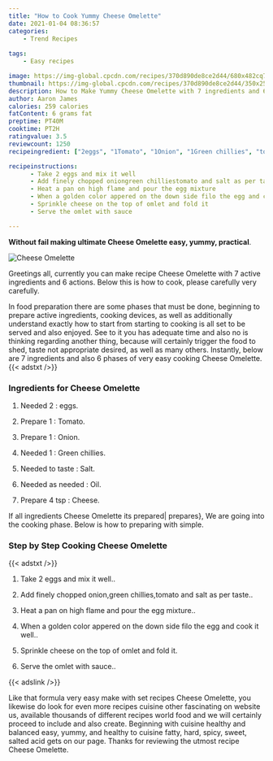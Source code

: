 ```yaml
---
title: "How to Cook Yummy Cheese Omelette"
date: 2021-01-04 08:36:57
categories:
    - Trend Recipes
    
tags:
    - Easy recipes

image: https://img-global.cpcdn.com/recipes/370d890de8ce2d44/680x482cq70/cheese-omelette-recipe-main-photo.jpg
thumbnail: https://img-global.cpcdn.com/recipes/370d890de8ce2d44/350x250cq70/cheese-omelette-recipe-main-photo.jpg
description: How to Make Yummy Cheese Omelette with 7 ingredients and 6 stages of easy cooking.
author: Aaron James
calories: 259 calories
fatContent: 6 grams fat
preptime: PT40M
cooktime: PT2H
ratingvalue: 3.5
reviewcount: 1250
recipeingredient: ["2eggs", "1Tomato", "1Onion", "1Green chillies", "to tasteSalt", "as neededOil", "4 tspCheese"]

recipeinstructions: 
      - Take 2 eggs and mix it well 
      - Add finely chopped oniongreen chilliestomato and salt as per taste 
      - Heat a pan on high flame and pour the egg mixture 
      - When a golden color appered on the down side filo the egg and cook it well 
      - Sprinkle cheese on the top of omlet and fold it 
      - Serve the omlet with sauce

---
```




**Without fail making ultimate Cheese Omelette easy, yummy, practical**. 


![Cheese Omelette](https://img-global.cpcdn.com/recipes/370d890de8ce2d44/680x482cq70/cheese-omelette-recipe-main-photo.jpg "Cheese Omelette")




Greetings all, currently you can make recipe Cheese Omelette with 7 active ingredients and 6 actions. Below this is how to cook, please carefully very carefully.

In food preparation there are some phases that must be done, beginning to prepare active ingredients, cooking devices, as well as additionally understand exactly how to start from starting to cooking is all set to be served and also enjoyed. See to it you has adequate time and also no is thinking regarding another thing, because will certainly trigger the food to shed, taste not appropriate desired, as well as many others. Instantly, below are 7 ingredients and also 6 phases of very easy cooking Cheese Omelette.
{{< adstxt />}}

### Ingredients for Cheese Omelette


1. Needed 2 : eggs.

1. Prepare 1 : Tomato.

1. Prepare 1 : Onion.

1. Needed 1 : Green chillies.

1. Needed to taste : Salt.

1. Needed as needed : Oil.

1. Prepare 4 tsp : Cheese.



If all ingredients Cheese Omelette its prepared| prepares}, We are going into the cooking phase. Below is how to preparing with simple.

### Step by Step Cooking Cheese Omelette

{{< adstxt />}}


1. Take 2 eggs and mix it well..



1. Add finely chopped onion,green chillies,tomato and salt as per taste..



1. Heat a pan on high flame and pour the egg mixture..



1. When a golden color appered on the down side filo the egg and cook it well..



1. Sprinkle cheese on the top of omlet and fold it.



1. Serve the omlet with sauce..





{{< adslink />}}

Like that formula very easy make with set recipes Cheese Omelette, you likewise do look for even more recipes cuisine other fascinating on website us, available thousands of different recipes world food and we will certainly proceed to include and also create. Beginning with cuisine healthy and balanced easy, yummy, and healthy to cuisine fatty, hard, spicy, sweet, salted acid gets on our page. Thanks for reviewing the utmost recipe Cheese Omelette.
